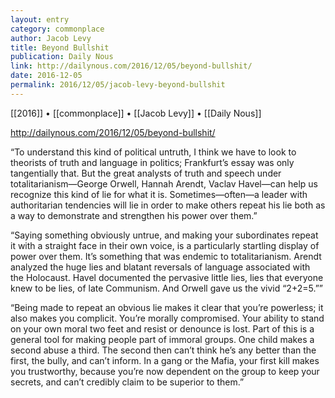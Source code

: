 ```yaml
---
layout: entry
category: commonplace
author: Jacob Levy
title: Beyond Bullshit
publication: Daily Nous
link: http://dailynous.com/2016/12/05/beyond-bullshit/
date: 2016-12-05
permalink: 2016/12/05/jacob-levy-beyond-bullshit
---
```


[[2016]] • [[commonplace]] • [[Jacob Levy]] • [[Daily Nous]]

http://dailynous.com/2016/12/05/beyond-bullshit/

“To understand this kind of political untruth, I think we have to look to theorists of truth and language in politics; Frankfurt’s essay was only tangentially that. But the great analysts of truth and speech under totalitarianism—George Orwell, Hannah Arendt, Vaclav Havel—can help us recognize this kind of lie for what it is. Sometimes—often—a leader with authoritarian tendencies will lie in order to make others repeat his lie both as a way to demonstrate and strengthen his power over them.”

“Saying something obviously untrue, and making your subordinates repeat it with a straight face in their own voice, is a particularly startling display of power over them. It’s something that was endemic to totalitarianism. Arendt analyzed the huge lies and blatant reversals of language associated with the Holocaust. Havel documented the pervasive little lies, lies that everyone knew to be lies, of late Communism. And Orwell gave us the vivid “2+2=5.””

“Being made to repeat an obvious lie makes it clear that you’re powerless; it also makes you complicit. You’re morally compromised. Your ability to stand on your own moral two feet and resist or denounce is lost. Part of this is a general tool for making people part of immoral groups. One child makes a second abuse a third. The second then can’t think he’s any better than the first, the bully, and can’t inform. In a gang or the Mafia, your first kill makes you trustworthy, because you’re now dependent on the group to keep your secrets, and can’t credibly claim to be superior to them.”
